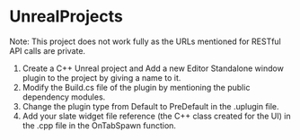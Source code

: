 # UnrealProjects
Note: This project does not work fully as the URLs mentioned for RESTful API calls are private.
1. Create a C++ Unreal project and Add a new Editor Standalone window plugin to the project by giving a name to it.
2. Modify the Build.cs file of the plugin by mentioning the public dependency modules.
3. Change the plugin type from Default to PreDefault in the .uplugin file.
4. Add your slate widget file reference (the C++ class created for the UI) in the <PluginName>.cpp file in the OnTabSpawn function.
